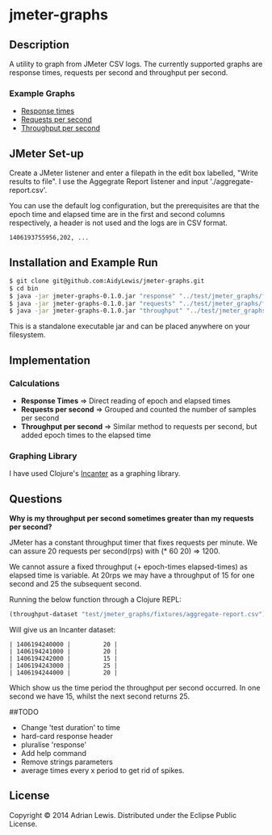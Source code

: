 # jmeter-graphs

## Description
A utility to graph from JMeter CSV logs. The currently supported graphs are response times, requests per second and throughput per second.

### Example Graphs
* [Response times](./examples/sample-response-times.png)
* [Requests per second]( ./examples/sample-requests.png)
* [Throughput per second]( ./examples/sample-throughput.png)

## JMeter Set-up
Create a JMeter listener and enter a filepath in the edit box labelled, "Write results to file". I use the Aggegrate Report listener and input './aggregate-report.csv'.

You can use the default log configuration, but the prerequisites are that the epoch time and elapsed time are in the first and second columns respectively, a header is not used and the logs are in CSV format. 

```log
1406193755956,202, ...
```

## Installation and Example Run
```bash 
$ git clone git@github.com:AidyLewis/jmeter-graphs.git
$ cd bin
$ java -jar jmeter-graphs-0.1.0.jar "response" "../test/jmeter_graphs/fixtures/aggregate-report.csv" "20rps"
$ java -jar jmeter-graphs-0.1.0.jar "requests" "../test/jmeter_graphs/fixtures/aggregate-report.csv"
$ java -jar jmeter-graphs-0.1.0.jar "throughput" "../test/jmeter_graphs/fixtures/aggregate-report.csv"
```
This is a standalone executable jar and can be placed anywhere on your filesystem.

## Implementation 

### Calculations

* **Response Times** => Direct reading of epoch and elapsed times
* **Requests per second** => Grouped and counted the number of samples per second 
* **Throughput per second** => Similar method to requests per second, but added epoch times to the elapsed time

### Graphing Library
I have used Clojure's [Incanter](https://github.com/incanter/incanter) as a graphing library.

## Questions
**Why is my throughput per second sometimes greater than my requests per second?**

JMeter has a constant throughput timer that fixes requests per minute. We can assure 20 requests per second(rps) with
(* 60 20) => 1200. 

We cannot assure a fixed throughput (+ epoch-times elapsed-times) as elapsed time is variable. At 20rps we may have a throughput of 15 for one second and 25 the subsequent second. 

Running the below function through a Clojure REPL:
```clojure
(throughput-dataset "test/jmeter_graphs/fixtures/aggregate-report.csv")
````

Will give us an Incanter dataset:
```log
| 1406194240000 |         20 |
| 1406194241000 |         20 |
| 1406194242000 |         15 |
| 1406194243000 |         25 |
| 1406194244000 |         20 |
```

Which show us the time period the throughput per second occurred. In one second we have 15, whilst the next second returns 25. 

##TODO
* Change 'test duration' to time
* hard-card response header
* pluralise 'response'
* Add help command
* Remove strings parameters 
* average times every x period to get rid of spikes.



## License
Copyright © 2014 Adrian Lewis. Distributed under the Eclipse Public License.
